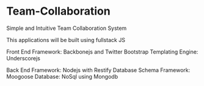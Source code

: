 Team-Collaboration
===================

Simple and Intuitive Team Collaboration System

This applications will be built using fullstack JS

Front End Framework: Backbonejs and Twitter Bootstrap
Templating Engine: Underscorejs

Back End Framework: Nodejs with Restify
Database Schema Framework: Moogoose
Database: NoSql using Mongodb